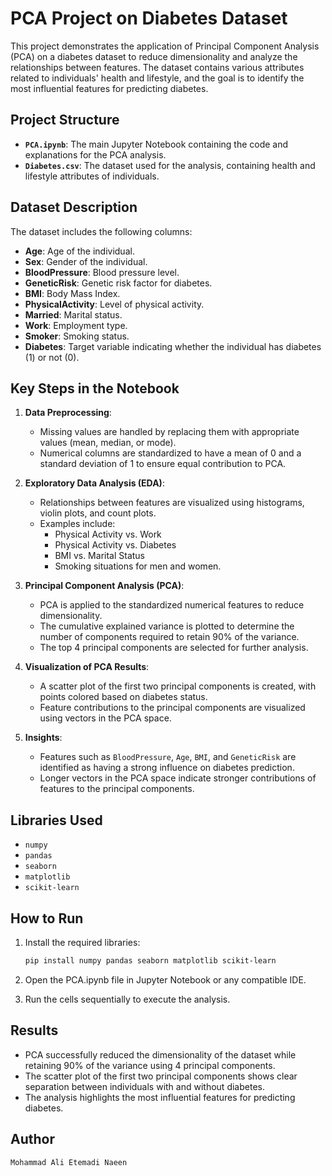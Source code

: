 # PCA Project on Diabetes Dataset

This project demonstrates the application of Principal Component Analysis (PCA) on a diabetes dataset to reduce dimensionality and analyze the relationships between features. The dataset contains various attributes related to individuals' health and lifestyle, and the goal is to identify the most influential features for predicting diabetes.

## Project Structure

- **`PCA.ipynb`**: The main Jupyter Notebook containing the code and explanations for the PCA analysis.
- **`Diabetes.csv`**: The dataset used for the analysis, containing health and lifestyle attributes of individuals.

## Dataset Description

The dataset includes the following columns:

- **Age**: Age of the individual.
- **Sex**: Gender of the individual.
- **BloodPressure**: Blood pressure level.
- **GeneticRisk**: Genetic risk factor for diabetes.
- **BMI**: Body Mass Index.
- **PhysicalActivity**: Level of physical activity.
- **Married**: Marital status.
- **Work**: Employment type.
- **Smoker**: Smoking status.
- **Diabetes**: Target variable indicating whether the individual has diabetes (1) or not (0).

## Key Steps in the Notebook

1. **Data Preprocessing**:
   - Missing values are handled by replacing them with appropriate values (mean, median, or mode).
   - Numerical columns are standardized to have a mean of 0 and a standard deviation of 1 to ensure equal contribution to PCA.

2. **Exploratory Data Analysis (EDA)**:
   - Relationships between features are visualized using histograms, violin plots, and count plots.
   - Examples include:
     - Physical Activity vs. Work
     - Physical Activity vs. Diabetes
     - BMI vs. Marital Status
     - Smoking situations for men and women.

3. **Principal Component Analysis (PCA)**:
   - PCA is applied to the standardized numerical features to reduce dimensionality.
   - The cumulative explained variance is plotted to determine the number of components required to retain 90% of the variance.
   - The top 4 principal components are selected for further analysis.

4. **Visualization of PCA Results**:
   - A scatter plot of the first two principal components is created, with points colored based on diabetes status.
   - Feature contributions to the principal components are visualized using vectors in the PCA space.

5. **Insights**:
   - Features such as `BloodPressure`, `Age`, `BMI`, and `GeneticRisk` are identified as having a strong influence on diabetes prediction.
   - Longer vectors in the PCA space indicate stronger contributions of features to the principal components.

## Libraries Used

- `numpy`
- `pandas`
- `seaborn`
- `matplotlib`
- `scikit-learn`

## How to Run

1. Install the required libraries:
   ```bash
   pip install numpy pandas seaborn matplotlib scikit-learn

2. Open the PCA.ipynb file in Jupyter Notebook or any compatible IDE.

3. Run the cells sequentially to execute the analysis.

## Results
- PCA successfully reduced the dimensionality of the dataset while retaining 90% of the variance using 4 principal components.
- The scatter plot of the first two principal components shows clear separation between individuals with and without diabetes.
- The analysis highlights the most influential features for predicting diabetes.

## Author
    Mohammad Ali Etemadi Naeen
